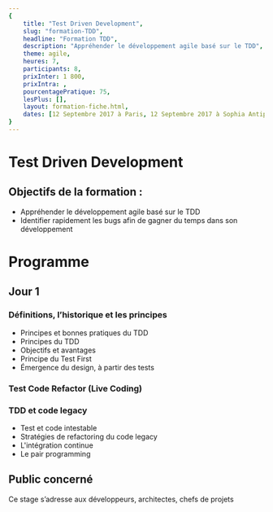 ```yaml
---
{
	title: "Test Driven Development", 
	slug: "formation-TDD", 
	headline: "Formation TDD",
	description: "Appréhender le développement agile basé sur le TDD", 
	theme: agile,
	heures: 7,
	participants: 8,
	prixInter: 1 800,
	prixIntra: ,
	pourcentagePratique: 75,
	lesPlus: [],
	layout: formation-fiche.html, 
	dates: [12 Septembre 2017 à Paris, 12 Septembre 2017 à Sophia Antipolis, 25 Octobre 2017 à Paris, 25 Octobre 2017 à Sophia Antipolis, 9 Novembre 2017 à Paris, 9 Novembre 2017 à Sophia Antipolis]
}
---
```

# Test Driven Development

## Objectifs de la formation : ##
* Appréhender le développement agile basé sur le TDD
* Identifier rapidement les bugs afin de gagner du temps dans son développement


# Programme

## Jour 1 ##

### Définitions, l’historique et les principes ###
* Principes et bonnes pratiques du TDD
* Principes du TDD
* Objectifs et avantages
* Principe du Test First
* Émergence du design, à partir des tests
### Test Code Refactor (Live Coding) ###
### TDD et code legacy ###
* Test et code intestable
* Stratégies de refactoring du code legacy
* L'intégration continue
* Le pair programming



## Public concerné ##
Ce stage s’adresse aux développeurs, architectes, chefs de projets



